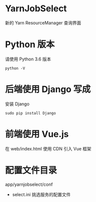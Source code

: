 # YarnJobSelect
新的 Yarn ResourceManager 查询界面

# Python 版本
请使用 Python 3.6 版本
```shell
python -V
```

# 后端使用 Django 写成
安装 Django
```shell
sudo pip install Django
```

# 前端使用 Vue.js
在 web/index.html 使用 CDN 引入 Vue 框架

# 配置文件目录
app/yarnjobselect/conf

* select.ini 挑选服务的配置文件


